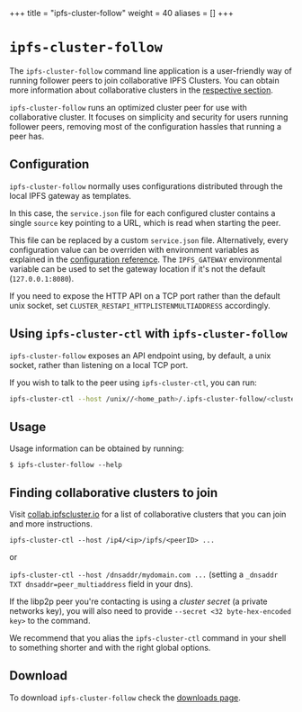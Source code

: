 +++
title = "ipfs-cluster-follow"
weight = 40
aliases = []
+++

# `ipfs-cluster-follow`

The `ipfs-cluster-follow` command line application is a user-friendly way of running follower peers to join collaborative IPFS Clusters. You can obtain more information about collaborative clusters in the [respective section](/documentation/collaborative).

`ipfs-cluster-follow` runs an optimized cluster peer for use with collaborative cluster. It focuses on simplicity and security for users running follower peers, removing most of the configuration hassles that running a peer has.

## Configuration

`ipfs-cluster-follow` normally uses configurations distributed through the local IPFS gateway as templates.

In this case, the `service.json` file for each configured cluster contains a single `source` key pointing to a URL, which is read when starting the peer.

This file can be replaced by a custom `service.json` file. Alternatively, every configuration value can be overriden with environment variables as explained in the [configuration reference](/documentation/reference/configuration#using-environment-variables-to-overwrite-configuration-values). The `IPFS_GATEWAY` environmental variable can be used to set the gateway location if it's not the default (`127.0.0.1:8080`).

If you need to expose the HTTP API on a TCP port rather than the default unix socket, set `CLUSTER_RESTAPI_HTTPLISTENMULTIADDRESS` accordingly.

## Using `ipfs-cluster-ctl` with `ipfs-cluster-follow`

`ipfs-cluster-follow` exposes an API endpoint using, by default, a unix socket, rather than listening on a local TCP port.

If you wish to talk to the peer using `ipfs-cluster-ctl`, you can run:

```sh
ipfs-cluster-ctl --host /unix//<home_path>/.ipfs-cluster-follow/<clusterName>/api-socket ...
```

## Usage

Usage information can be obtained by running:

```
$ ipfs-cluster-follow --help
```

## Finding collaborative clusters to join

Visit [collab.ipfscluster.io](https://collab.ipfscluster.io) for a list of collaborative clusters that you can join and more instructions.



`ipfs-cluster-ctl --host /ip4/<ip>/ipfs/<peerID> ...`

or

`ipfs-cluster-ctl --host /dnsaddr/mydomain.com ...` (setting a `_dnsaddr TXT dnsaddr=peer_multiaddress` field in your dns).

If the libp2p peer you're contacting is using a *cluster secret* (a private networks key), you will also need to provide `--secret <32 byte-hex-encoded key>` to the command.

We recommend that you alias the `ipfs-cluster-ctl` command in your shell to something shorter and with the right global options.

## Download

To download `ipfs-cluster-follow` check the [downloads page](/download).
